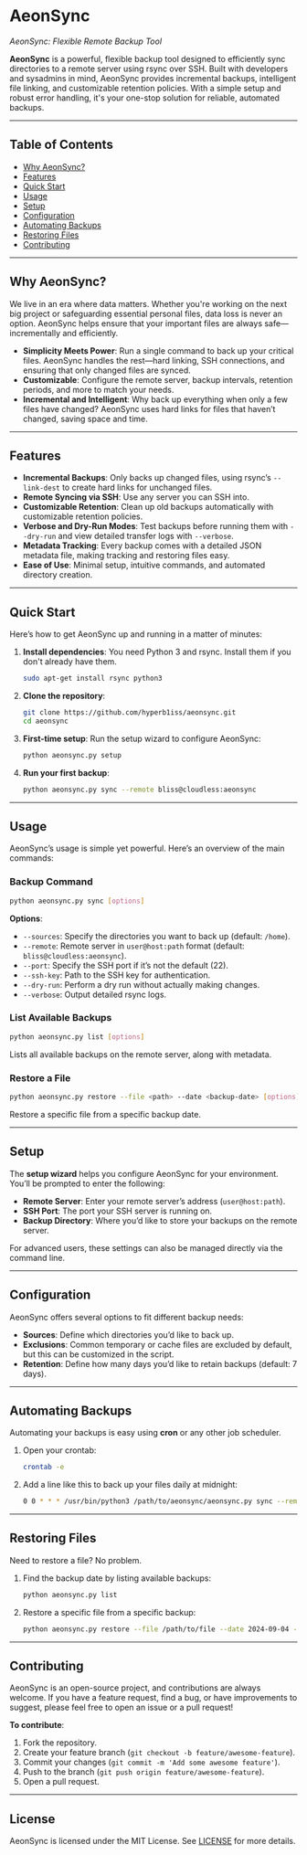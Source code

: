 # AeonSync

_AeonSync: Flexible Remote Backup Tool_

**AeonSync** is a powerful, flexible backup tool designed to efficiently sync directories to a remote server using rsync over SSH. Built with developers and sysadmins in mind, AeonSync provides incremental backups, intelligent file linking, and customizable retention policies. With a simple setup and robust error handling, it's your one-stop solution for reliable, automated backups.

---

## Table of Contents

- [Why AeonSync?](#why-aeonsync)
- [Features](#features)
- [Quick Start](#quick-start)
- [Usage](#usage)
- [Setup](#setup)
- [Configuration](#configuration)
- [Automating Backups](#automating-backups)
- [Restoring Files](#restoring-files)
- [Contributing](#contributing)

---

## Why AeonSync?

We live in an era where data matters. Whether you're working on the next big project or safeguarding essential personal files, data loss is never an option. AeonSync helps ensure that your important files are always safe—incrementally and efficiently.

- **Simplicity Meets Power**: Run a single command to back up your critical files. AeonSync handles the rest—hard linking, SSH connections, and ensuring that only changed files are synced.
- **Customizable**: Configure the remote server, backup intervals, retention periods, and more to match your needs.
- **Incremental and Intelligent**: Why back up everything when only a few files have changed? AeonSync uses hard links for files that haven’t changed, saving space and time.

---

## Features

- **Incremental Backups**: Only backs up changed files, using rsync’s `--link-dest` to create hard links for unchanged files.
- **Remote Syncing via SSH**: Use any server you can SSH into.
- **Customizable Retention**: Clean up old backups automatically with customizable retention policies.
- **Verbose and Dry-Run Modes**: Test backups before running them with `--dry-run` and view detailed transfer logs with `--verbose`.
- **Metadata Tracking**: Every backup comes with a detailed JSON metadata file, making tracking and restoring files easy.
- **Ease of Use**: Minimal setup, intuitive commands, and automated directory creation.

---

## Quick Start

Here’s how to get AeonSync up and running in a matter of minutes:

1. **Install dependencies**: You need Python 3 and rsync. Install them if you don't already have them.
    ```bash
    sudo apt-get install rsync python3
    ```

2. **Clone the repository**:
    ```bash
    git clone https://github.com/hyperb1iss/aeonsync.git
    cd aeonsync
    ```

3. **First-time setup**:
    Run the setup wizard to configure AeonSync:
    ```bash
    python aeonsync.py setup
    ```

4. **Run your first backup**:
    ```bash
    python aeonsync.py sync --remote bliss@cloudless:aeonsync
    ```

---

## Usage

AeonSync’s usage is simple yet powerful. Here’s an overview of the main commands:

### **Backup Command**
```bash
python aeonsync.py sync [options]
```
**Options**:
- `--sources`: Specify the directories you want to back up (default: `/home`).
- `--remote`: Remote server in `user@host:path` format (default: `bliss@cloudless:aeonsync`).
- `--port`: Specify the SSH port if it’s not the default (22).
- `--ssh-key`: Path to the SSH key for authentication.
- `--dry-run`: Perform a dry run without actually making changes.
- `--verbose`: Output detailed rsync logs.

### **List Available Backups**
```bash
python aeonsync.py list [options]
```
Lists all available backups on the remote server, along with metadata.

### **Restore a File**
```bash
python aeonsync.py restore --file <path> --date <backup-date> [options]
```
Restore a specific file from a specific backup date.

---

## Setup

The **setup wizard** helps you configure AeonSync for your environment. You’ll be prompted to enter the following:

- **Remote Server**: Enter your remote server’s address (`user@host:path`).
- **SSH Port**: The port your SSH server is running on.
- **Backup Directory**: Where you’d like to store your backups on the remote server.

For advanced users, these settings can also be managed directly via the command line.

---

## Configuration

AeonSync offers several options to fit different backup needs:

- **Sources**: Define which directories you’d like to back up.
- **Exclusions**: Common temporary or cache files are excluded by default, but this can be customized in the script.
- **Retention**: Define how many days you’d like to retain backups (default: 7 days).

---

## Automating Backups

Automating your backups is easy using **cron** or any other job scheduler.

1. Open your crontab:
    ```bash
    crontab -e
    ```

2. Add a line like this to back up your files daily at midnight:
    ```bash
    0 0 * * * /usr/bin/python3 /path/to/aeonsync/aeonsync.py sync --remote bliss@cloudless:aeonsync --ssh-key ~/.ssh/id_rsa
    ```

---

## Restoring Files

Need to restore a file? No problem.

1. Find the backup date by listing available backups:
    ```bash
    python aeonsync.py list
    ```

2. Restore a specific file from a specific backup:
    ```bash
    python aeonsync.py restore --file /path/to/file --date 2024-09-04 --remote bliss@cloudless:aeonsync
    ```

---

## Contributing

AeonSync is an open-source project, and contributions are always welcome. If you have a feature request, find a bug, or have improvements to suggest, please feel free to open an issue or a pull request!

**To contribute**:
1. Fork the repository.
2. Create your feature branch (`git checkout -b feature/awesome-feature`).
3. Commit your changes (`git commit -m 'Add some awesome feature'`).
4. Push to the branch (`git push origin feature/awesome-feature`).
5. Open a pull request.

---

## License

AeonSync is licensed under the MIT License. See [LICENSE](LICENSE) for more details.